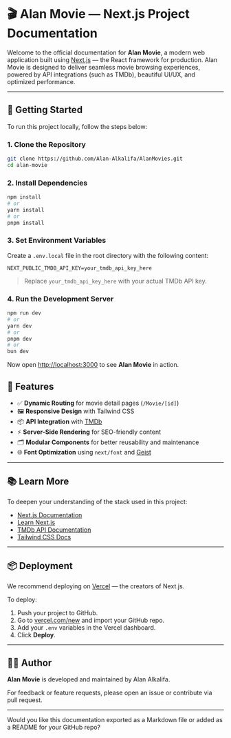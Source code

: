 # 🎬 Alan Movie — Next.js Project Documentation

Welcome to the official documentation for **Alan Movie**, a modern web application built using [Next.js](https://nextjs.org) — the React framework for production. Alan Movie is designed to deliver seamless movie browsing experiences, powered by API integrations (such as TMDb), beautiful UI/UX, and optimized performance.

---

## 🚀 Getting Started

To run this project locally, follow the steps below:

### 1. Clone the Repository

```bash
git clone https://github.com/Alan-Alkalifa/AlanMovies.git
cd alan-movie
```

### 2. Install Dependencies

```bash
npm install
# or
yarn install
# or
pnpm install
```

### 3. Set Environment Variables

Create a `.env.local` file in the root directory with the following content:

```env
NEXT_PUBLIC_TMDB_API_KEY=your_tmdb_api_key_here
```

> Replace `your_tmdb_api_key_here` with your actual TMDb API key.

### 4. Run the Development Server

```bash
npm run dev
# or
yarn dev
# or
pnpm dev
# or
bun dev
```

Now open [http://localhost:3000](http://localhost:3000) to see **Alan Movie** in action.

## 🧩 Features

- ✅ **Dynamic Routing** for movie detail pages (`/Movie/[id]`)
- 🖼️ **Responsive Design** with Tailwind CSS
- 📦 **API Integration** with [TMDb](https://www.themoviedb.org/)
- ⚡ **Server-Side Rendering** for SEO-friendly content
- 🗂️ **Modular Components** for better reusability and maintenance
- 🌐 **Font Optimization** using `next/font` and [Geist](https://vercel.com/font)

---

## 📚 Learn More

To deepen your understanding of the stack used in this project:

- [Next.js Documentation](https://nextjs.org/docs)
- [Learn Next.js](https://nextjs.org/learn)
- [TMDb API Documentation](https://developer.themoviedb.org/docs)
- [Tailwind CSS Docs](https://tailwindcss.com/docs)

---

## 📦 Deployment

We recommend deploying on [Vercel](https://vercel.com/) — the creators of Next.js.

To deploy:

1. Push your project to GitHub.
2. Go to [vercel.com/new](https://vercel.com/new) and import your GitHub repo.
3. Add your `.env` variables in the Vercel dashboard.
4. Click **Deploy**.

---

## 👨‍💻 Author

**Alan Movie** is developed and maintained by Alan Alkalifa.

For feedback or feature requests, please open an issue or contribute via pull request.

---

Would you like this documentation exported as a Markdown file or added as a README for your GitHub repo?